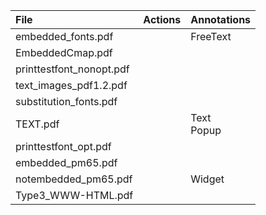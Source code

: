 |File|Actions|Annotations|
|:--|:--|:--|
|embedded_fonts.pdf||FreeText|
|EmbeddedCmap.pdf|||
|printtestfont_nonopt.pdf|||
|text_images_pdf1.2.pdf|||
|substitution_fonts.pdf|||
|TEXT.pdf||Text<br>Popup|
|printtestfont_opt.pdf|||
|embedded_pm65.pdf|||
|notembedded_pm65.pdf||Widget|
|Type3_WWW-HTML.pdf|||

